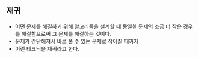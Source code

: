 ## 재귀

- 어떤 문제를 해결하기 위해 알고리즘을 설계할 때 동일한 문제의 조금 더 작은 경우를 해결함으로써 그 문제를 해결하는 것이다. 
- 문제가 간단해져서 바로 풀 수 있는 문제로 작아질 때까지
- 이런 테크닉을 재귀라고 한다.
